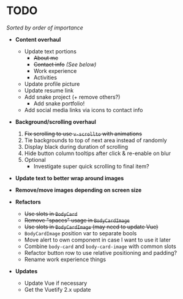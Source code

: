 # TODO

*Sorted by order of importance*

- **Content overhaul**
    - Update text portions
        - ~~About me~~
        - ~~Contact info~~ *(See below)*
        - Work experience
        - Activities
    - Update profile picture
    - Update resume link
    - Add snake project (+ remove others?)
        - Add snake portfolio!
    - Add social media links via icons to contact info

- **Background/scrolling overhaul**
    1. ~~Fix scrolling to use `v-scrollto` with animations~~
    1. Tie backgrounds to top of next area instead of randomly
    1. Display black during duration of scrolling
    1. Hide button column tooltips after click & re-enable on blur
    1. Optional
        - Investigate super quick scrolling to final item?

- **Update text to better wrap around images**

- **Remove/move images depending on screen size**

- **Refactors**
    - ~~Use slots in `BodyCard`~~
    - ~~Remove "spaces" usage in `BodyCardImage`~~
    - ~~Use slots in `BodyCardImage` (may need to update Vue)~~
    - `BodyCardImage` position var to separate bools
    - Move alert to own component in case I want to use it later
    - Combine `body-card` and `body-card-image` with common slots
    - Refactor button row to use relative positioning and padding?
    - Rename work experience things

- **Updates**
    - Update Vue if necessary
    - Get the Vuetify 2.x update


